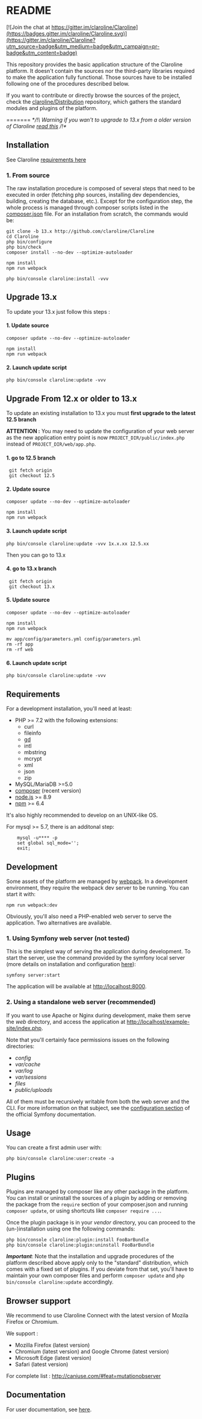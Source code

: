 README
======

[![Join the chat at https://gitter.im/claroline/Claroline](https://badges.gitter.im/claroline/Claroline.svg)](https://gitter.im/claroline/Claroline?utm_source=badge&utm_medium=badge&utm_campaign=pr-badge&utm_content=badge)

This repository provides the basic application structure of the Claroline
platform. It doesn't contain the sources nor the third-party libraries
required to make the application fully functional. Those sources have to
be installed following one of the procedures described below.

If you want to contribute or directly browse the sources of the project,
check the [claroline/Distribution][distribution] repository, which gathers
the standard modules and plugins of the platform.

=======
**/!\ Warning if you wan't to upgrade to 13.x from a older version of Claroline [read this](README.md#Upgrade-From-12x-or-older-to-13x) /!\**

Installation
------------

See Claroline [requirements here](README.md#requirements)

### 1. From source

The raw installation procedure is composed of several steps that need to be
executed in order (fetching php sources, installing dev dependencies, building,
creating the database, etc.). Except for the configuration step, the whole process
is managed through composer scripts listed in the [composer.json](composer.json)
file. For an installation from scratch, the commands would be:

    git clone -b 13.x http://github.com/claroline/Claroline
    cd Claroline
    php bin/configure
    php bin/check
    composer install --no-dev --optimize-autoloader

    npm install
    npm run webpack
    
    php bin/console claroline:install -vvv

Upgrade 13.x
-------

To update your 13.x just follow this steps :

#### 1. Update source

    composer update --no-dev --optimize-autoloader
    
    npm install
    npm run webpack

#### 2. Launch update script
   
    php bin/console claroline:update -vvv



Upgrade From 12.x or older to 13.x
-------

To update an existing installation to 13.x you must **first upgrade to the latest 12.5 branch**

**ATTENTION :**
You may need to update the configuration of your web server as the new application entry point is
now `PROJECT_DIR/public/index.php` instead of `PROJECT_DIR/web/app.php`.

#### 1. go to 12.5 branch

     git fetch origin
     git checkout 12.5

#### 2. Update source

    composer update --no-dev --optimize-autoloader
    
    npm install
    npm run webpack

#### 3. Launch update script
   
    php bin/console claroline:update -vvv 1x.x.xx 12.5.xx

Then you can go to 13.x
    
#### 4. go to 13.x branch

     git fetch origin
     git checkout 13.x

#### 5. Update source

    composer update --no-dev --optimize-autoloader
    
    npm install
    npm run webpack
    
    mv app/config/parameters.yml config/parameters.yml
    rm -rf app
    rm -rf web

#### 6. Launch update script
   
    php bin/console claroline:update -vvv

Requirements
------------

For a development installation, you'll need at least:

- PHP >= 7.2 with the following extensions:
    - curl
    - fileinfo
    - [gd][gd]
    - intl
    - mbstring
    - mcrypt
    - xml
    - json
    - zip
- MySQL/MariaDB >=5.0
- [composer][composer] (recent version)
- [node.js][node] >= 8.9
- [npm][npm] >= 6.4

It's also highly recommended to develop on an UNIX-like OS.

For mysql >= 5.7, there is an additonal step:

```
    mysql -u**** -p
    set global sql_mode='';
    exit;
```


Development
-----------

Some assets of the platform are managed by [webpack][webpack]. In a
development environment, they require the webpack dev server to be
running. You can start it with:

    npm run webpack:dev

Obviously, you'll also need a PHP-enabled web server to serve the application.
Two alternatives are available.

### 1. Using Symfony web server (not tested)

This is the simplest way of serving the application during
development. To start the server, use the command provided by the symfony
local server (more details on installation and configuration [here][symfo-server]):

    symfony server:start

The application will be available at [http://localhost:8000](http://localhost:8000).

### 2. Using a standalone web server (recommended)

If you want to use Apache or Nginx during development, make them serve the
*web* directory, and access the application at
[http://localhost/example-site/index.php](http://localhost/example-site/index.php).

Note that you'll certainly face permissions issues on the following directories:

- *config*
- *var/cache*
- *var/log*
- *var/sessions*
- *files*
- *public/uploads*

All of them must be recursively writable from both the web server and the CLI.
For more information on that subject, see the [configuration section][symfo-config]
of the official Symfony documentation.

Usage
-----

You can create a first admin user with:

    php bin/console claroline:user:create -a

Plugins
-------

Plugins are managed by composer like any other package in the platform.
You can install or uninstall the sources of a plugin by adding or removing
the package from the `require` section of your composer.json and running
`composer update`, or using shortcuts like `composer require ...`.

Once the plugin package is in your *vendor* directory, you can proceed to the
(un-)installation using one the following commands:

    php bin/console claroline:plugin:install FooBarBundle
    php bin/console claroline:plugin:uninstall FooBarBundle

***Important***: Note that the installation and upgrade procedures of the
platform described above apply only to the "standard" distribution, which
comes with a fixed set of plugins. If you deviate from that set, you'll have
to maintain your own composer files and perform `composer update` and
`php bin/console claroline:update` accordingly.

Browser support
------------

We recommend to use Claroline Connect with the latest version of Mozila Firefox or Chromium.

We support :
- Mozilla Firefox (latest version)
- Chromium (latest version) and Google Chrome (latest version)
- Microsoft Edge (latest version)
- Safari (latest version)

For complete list : http://caniuse.com/#feat=mutationobserver

Documentation
-------------

For user documentation, see [here](https://support.claroline.com/#/desktop/workspaces/open/documentation/home/accueil).

[distribution]: https://github.com/claroline/Distribution
[gd]:           http://www.php.net/manual/en/book.image.php
[ffmpeg]:       http://ffmpeg-php.sourceforge.net
[composer]:     https://getcomposer.org
[node]:         https://nodejs.org
[npm]:          https://docs.npmjs.com
[webpack]:      https://webpack.github.io
[symfo-server]: https://symfony.com/doc/4.4/setup/symfony_server.html
[symfo-config]: https://symfony.com/doc/4.4/setup/web_server_configuration.html
[dist-doc]:     https://github.com/claroline/Distribution/blob/master/doc/index.md
